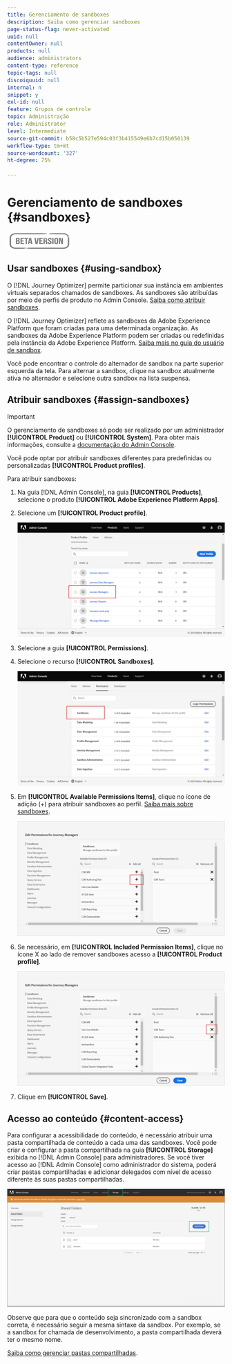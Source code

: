 ```yaml
---
title: Gerenciamento de sandboxes
description: Saiba como gerenciar sandboxes
page-status-flag: never-activated
uuid: null
contentOwner: null
products: null
audience: administrators
content-type: reference
topic-tags: null
discoiquuid: null
internal: n
snippet: y
exl-id: null
feature: Grupos de controle
topic: Administração
role: Administrator
level: Intermediate
source-git-commit: b58c5b527e594c03f3b415549e6b7cd15b050139
workflow-type: tm+mt
source-wordcount: '327'
ht-degree: 75%

---
```


# Gerenciamento de sandboxes {#sandboxes}

![](../assets/do-not-localize/badge.png)

## Usar sandboxes {#using-sandbox}

O [!DNL Journey Optimizer] permite particionar sua instância em ambientes virtuais separados chamados de sandboxes.
As sandboxes são atribuídas por meio de perfis de produto no Admin Console. [Saiba como atribuir sandboxes](permissions.md#create-product-profile).

O [!DNL Journey Optimizer] reflete as sandboxes da Adobe Experience Platform que foram criadas para uma determinada organização. As sandboxes da Adobe Experience Platform podem ser criadas ou redefinidas pela instância da Adobe Experience Platform. [Saiba mais no guia do usuário de sandbox](https://experienceleague.adobe.com/docs/experience-platform/sandbox/ui/user-guide.html?lang=pt-BR).

Você pode encontrar o controle do alternador de sandbox na parte superior esquerda da tela. Para alternar a sandbox, clique na sandbox atualmente ativa no alternador e selecione outra sandbox na lista suspensa.

## Atribuir sandboxes {#assign-sandboxes}

>[!IMPORTANT]
>
> O gerenciamento de sandboxes só pode ser realizado por um administrador **[!UICONTROL Product]** ou **[!UICONTROL System]**. Para obter mais informações, consulte a [documentação do Admin Console](https://helpx.adobe.com/enterprise/admin-guide.html/enterprise/using/admin-roles.ug.html).

Você pode optar por atribuir sandboxes diferentes para predefinidas ou personalizadas **[!UICONTROL Product profiles]**.

Para atribuir sandboxes:

1. Na guia [!DNL Admin Console], na guia **[!UICONTROL Products]**, selecione o produto **[!UICONTROL Adobe Experience Platform Apps]**.

1. Selecione um **[!UICONTROL Product profile]**.

   ![](../assets/sandbox_1.png)

1. Selecione a guia **[!UICONTROL Permissions]**.

1. Selecione o recurso **[!UICONTROL Sandboxes]**.

   ![](../assets/sandbox_2.png)

1. Em **[!UICONTROL Available Permissions Items]**, clique no ícone de adição (+) para atribuir sandboxes ao perfil. [Saiba mais sobre sandboxes](https://experienceleague.adobe.com/docs/experience-platform/sandbox/home.html?lang=pt-BR).

   ![](../assets/sandbox_3.png)

1. Se necessário, em **[!UICONTROL Included Permission Items]**, clique no ícone X ao lado de remover sandboxes acesso a **[!UICONTROL Product profile]**.

   ![](../assets/sandbox_4.png)

1. Clique em **[!UICONTROL Save]**.

## Acesso ao conteúdo {#content-access}

Para configurar a acessibilidade do conteúdo, é necessário atribuir uma pasta compartilhada de conteúdo a cada uma das sandboxes. Você pode criar e configurar a pasta compartilhada na guia **[!UICONTROL Storage]** exibida no [!DNL Admin Console] para administradores. Se você tiver acesso ao [!DNL Admin Console] como administrador do sistema, poderá criar pastas compartilhadas e adicionar delegados com nível de acesso diferente às suas pastas compartilhadas.

![](../assets/do-not-localize/content_access.png)

Observe que para que o conteúdo seja sincronizado com a sandbox correta, é necessário seguir a mesma sintaxe da sandbox. Por exemplo, se a sandbox for chamada de desenvolvimento, a pasta compartilhada deverá ter o mesmo nome.

[Saiba como gerenciar pastas compartilhadas](https://helpx.adobe.com/enterprise/admin-guide.html/enterprise/using/manage-adobe-storage.ug.html).
